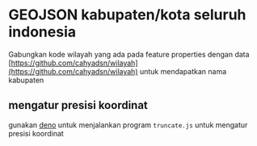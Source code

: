 # GEOJSON kabupaten/kota seluruh indonesia

Gabungkan kode wilayah yang ada pada feature properties dengan data [https://github.com/cahyadsn/wilayah](https://github.com/cahyadsn/wilayah) untuk mendapatkan nama kabupaten

## mengatur presisi koordinat
gunakan [deno](https://deno.land) untuk menjalankan program `truncate.js` untuk mengatur presisi koordinat